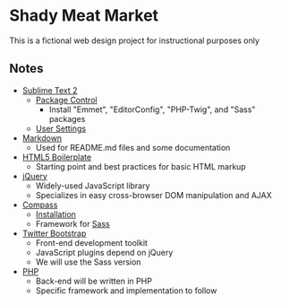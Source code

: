 # Shady Meat Market

This is a fictional web design project for instructional purposes only

## Notes

* [Sublime Text 2](http://www.sublimetext.com/2)
    * [Package Control](https://sublime.wbond.net/)
        * Install "Emmet", "EditorConfig", "PHP-Twig", and "Sass" packages
    * [User Settings](https://gist.github.com/jrnickell/11cd718dc758ec143b3b)
* [Markdown](https://daringfireball.net/projects/markdown/)
    * Used for README.md files and some documentation
* [HTML5 Boilerplate](https://github.com/h5bp/html5-boilerplate)
    * Starting point and best practices for basic HTML markup
* [jQuery](http://jquery.com/)
    * Widely-used JavaScript library
    * Specializes in easy cross-browser DOM manipulation and AJAX
* [Compass](http://compass-style.org/)
    * [Installation](http://compass-style.org/install/)
    * Framework for [Sass](http://sass-lang.com/)
* [Twitter Bootstrap](http://getbootstrap.com/)
    * Front-end development toolkit
    * JavaScript plugins depend on jQuery
    * We will use the Sass version
* [PHP](http://www.phptherightway.com/)
    * Back-end will be written in PHP
    * Specific framework and implementation to follow
